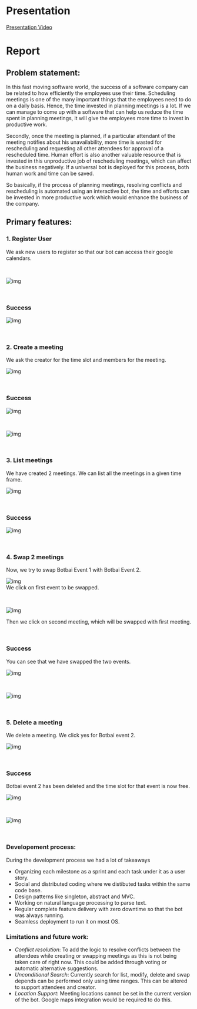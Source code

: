 
# Presentation

[Presentation Video](https://www.youtube.com/watch?v=TrGm6JbKymk&t=176s)


# Report

## Problem statement:
In this fast moving software world, the success of a software company can be related to how efficiently the employees use their time. Scheduling meetings is one of the many important things that the employees need to do on a daily basis. Hence, the time invested in planning meetings is a lot. If we can manage to come up with a software that can help us reduce the time spent in planning meetings, it will give the employees more time to invest in productive work.

Secondly, once the meeting is planned, if a particular attendant of the meeting notifies about his unavailability, more time is wasted for rescheduling and requesting all other attendees for approval of a rescheduled time. Human effort is also another valuable resource that is invested in this unproductive job of rescheduling meetings, which can affect the business negatively. If a universal bot is deployed for this process, both human work and time can be saved.

So basically, if the process of planning meetings, resolving conflicts and rescheduling is automated using an interactive bot, the time and efforts can be invested in more productive work which would enhance the business of the company. 


## Primary features:

### 1. Register User   
We ask new users to register so that our bot can access their google calendars.  

<br />

![img](img/register.png)        

<br />

### Success

![img](img/register%20op.png)

<br />

### 2. Create a meeting

We ask the creator for the time slot and members for the meeting.

![img](img/Schedule.png)    

<br />

### Success

![img](img/Schedule%20op.png)

<br />

![img](img/Schedule%20op2.png)

<br />

### 3. List meetings

We have created 2 meetings. We can list all the meetings in a given time frame.

![img](img/List.png)    

<br />

### Success

![img](img/List%20op.png)

<br />

### 4. Swap 2 meetings

Now, we try to swap Botbai Event 1 with Botbai Event 2.

![img](img/Swap%201.png)   
We click on first event to be swapped.

<br />

![img](img/Swap%202.png) 

Then we click on second meeting, which will be swapped with first meeting.

<br />

### Success

You can see that we have swapped the two events.

![img](img/Swap%20op.png)

<br />

![img](img/Swap%20op%202.png)

<br />

### 5. Delete a meeting

We delete a meeting. We click yes for Botbai event 2. 
<br />

![img](img/Delete.png)    

<br />

### Success
Botbai event 2 has been deleted and the time slot for that event is now free.

![img](img/Delete%20op%202.png)

<br />

![img](img/delete%20op.png)

<br />

### Developement process:
During the development process we had a lot of takeaways
* Organizing each milestone as a sprint and each task under it as a user story.
* Social and distributed coding where we distibuted tasks within the same code base.
* Design patterns like singleton, abstract and MVC.
* Working on natural language processing to parse text.
* Regular complete feature delivery with zero downtime so that the bot was always running.
* Seamless deployment to run it on most OS.


### Limitations and future work:
 * *Conflict resolution*: To add the logic to resolve conflicts between the attendees while creating or swapping meetings as this is not being taken care of right now. This could be added through voting or automatic alternative suggestions.
* *Unconditional Search*: Currently search for list, modify, delete and swap depends can be performed only using time ranges. This can be altered to support attendees and creator.
* *Location Support*: Meeting locations cannot be set in the current version of the bot. Google maps integration would be required to do this.
